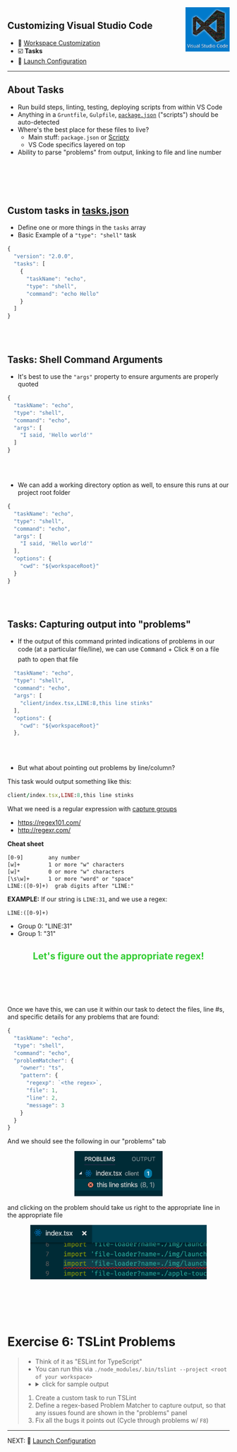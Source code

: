 <img align='right' height=100 src='../../public/vscode.png'>

## Customizing Visual Studio Code

* 🎨 [Workspace Customization](./workspace.md)
* ☑️ **Tasks**
* 🚀 [Launch Configuration](./launch-configuration.md)

---


## About Tasks

* Run build steps, linting, testing, deploying scripts from within VS Code
* Anything in a `Gruntfile`, `Gulpfile`, [`package.json`](../../package.json) ("scripts") should be auto-detected
* Where's the best place for these files to live?
  * Main stuff: `package.json` or [Scripty](https://github.com/testdouble/scripty)
  * VS Code specifics layered on top
* Ability to parse "problems" from output, linking to file and line number

<br><br><br><br>

## Custom tasks in [tasks.json](../../.vscode/tasks.json)
* Define one or more things in the `tasks` array
* Basic Example of a `"type": "shell"` task
```js
{
  "version": "2.0.0",
  "tasks": [
    {
      "taskName": "echo",
      "type": "shell",
      "command": "echo Hello"
    }
  ]
}
```

<br><br>

## Tasks: Shell Command Arguments

* It's best to use the `"args"` property to ensure arguments are properly quoted

```js
{
  "taskName": "echo",
  "type": "shell",
  "command": "echo",
  "args": [
    "I said, 'Hello world'"
  ]
}
```
<br><br>

* We can add a working directory option as well, to ensure this runs at our project root folder

```js
{
  "taskName": "echo",
  "type": "shell",
  "command": "echo",
  "args": [
    "I said, 'Hello world'"
  ],
  "options": {
    "cwd": "${workspaceRoot}"
  }
}
```
<br><br>

## Tasks: Capturing output into "problems"

* If the output of this command printed indications of problems in our code (at a particular file/line), we can use <kbd>Command</kbd> + Click 🖲 on a file path to open that file

```js
  "taskName": "echo",
  "type": "shell",
  "command": "echo",
  "args": [
    "client/index.tsx,LINE:8,this line stinks"
  ],
  "options": {
    "cwd": "${workspaceRoot}"
  },
```

<br><br>

* But what about pointing out problems by line/column?

This task would output something like this:
```ruby
client/index.tsx,LINE:8,this line stinks
```
What we need is a regular expression with [capture groups](http://www.regular-expressions.info/refcapture.html)
* https://regex101.com/
* http://regexr.com/

**Cheat sheet**
```
[0-9]        any number
[w]+         1 or more "w" characters
[w]*         0 or more "w" characters
[\s\w]+      1 or more "word" or "space"
LINE:([0-9]+)  grab digits after "LINE:"
```
**EXAMPLE:**
If our string is `LINE:31`, and we use a regex:
```
LINE:([0-9]+)
```
* Group 0: "LINE:31"
* Group 1: "31"

<h2 style='color: limegreen' align=center>Let's figure out the appropriate regex!</h2>

<br><br><br><br>

Once we have this, we can use it within our task to detect the files, line #s, and specific details for any problems that are found:

```js
{
  "taskName": "echo",
  "type": "shell",
  "command": "echo",
  "problemMatcher": {
    "owner": "ts",
    "pattern": {
      "regexp": `<the regex>`,
      "file": 1,
      "line": 2,
      "message": 3
    }
  }
}
```
And we should see the following in our "problems" tab
<p align=center>
<img src='../../public/tasks/problems.png' width=200>
</p>
and clicking on the problem should take us right to the appropriate line in the appropriate file
<p align=center>
<img src='../../public/tasks/redline.png' width=400>
</p>

<br><br><br><br>

# Exercise 6: TSLint Problems
> * Think of it as "ESLint for TypeScript"
> * You can run this via `./node_modules/.bin/tslint --project <root of your workspace>`
> * <details><summary>click for sample output</summary><pre>ERROR: /Users/northm/Development/workshops/vscode/client/components/app-header/index.tsx[22, 7]: Identifier 'cartIcon' is never reassigned; use 'const' instead of 'let'.</pre></details>
> 1. Create a custom task to run TSLint
> 2. Define a regex-based Problem Matcher to capture output, so that any issues found are shown in the "problems" panel
> 3. Fix all the bugs it points out (Cycle through problems w/ `F8`)

---

NEXT: 🚀 [Launch Configuration](./launch-configuration.md)